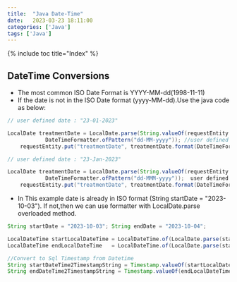 ```yaml
---
title:  "Java Date-Time"
date:   2023-03-23 18:11:00
categories: ['Java']
tags: ['Java']
---
```

{% include toc title="Index" %}

## DateTime Conversions

* The most common ISO Date Format is YYYY-MM-dd(1998-11-11)
* If the date is not in the ISO Date format (yyyy-MM-dd).Use the java code as below:

``` java
// user defined date : "23-01-2023"

LocalDate treatmentDate = LocalDate.parse(String.valueOf(requestEntity.get("treatmentDate")),
            DateTimeFormatter.ofPattern("dd-MM-yyyy")); //user defined date : "treatmentDate": "23-01-2023",
    requestEntity.put("treatmentDate", treatmentDate.format(DateTimeFormatter.ISO_DATE));//2023-01-23
```

``` java
// user defined date : "23-Jan-2023"

LocalDate treatmentDate = LocalDate.parse(String.valueOf(requestEntity.get("treatmentDate")),
            DateTimeFormatter.ofPattern("dd-MMM-yyyy"));  user defined date : "23-Jan-2023"
    requestEntity.put("treatmentDate", treatmentDate.format(DateTimeFormatter.ISO_DATE));//2023-01-23
```
* In This example date is already in ISO format (String startDate = "2023-10-03"). If not,then we can use formatter with LocalDate.parse overloaded method.

``` java
String startDate = "2023-10-03"; String endDate = "2023-10-04";

LocalDateTime startLocalDateTime = LocalDateTime.of(LocalDate.parse(startDate), LocalTime.MIN);
LocalDateTime endLocalDateTime   = LocalDateTime.of(LocalDate.parse(startDate), LocalTime.MAX);

//Convert to Sql Timestamp from Datetime
String startDateTime2TimestampString = Timestamp.valueOf(startLocalDateTime).toString();//2023-10-03 00:00:00.0 :: 2023-10-04 23:59:59.999999999
String endDateTime2TimestampString = Timestamp.valueOf(endLocalDateTime).toString();//2023-10-03 23:59:59.999999999
```
